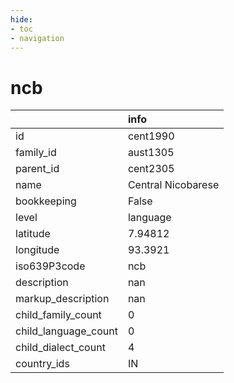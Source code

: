 ```yaml
---
hide:
- toc
- navigation
---
```

# ncb
|                      | info               |
|:---------------------|:-------------------|
| id                   | cent1990           |
| family_id            | aust1305           |
| parent_id            | cent2305           |
| name                 | Central Nicobarese |
| bookkeeping          | False              |
| level                | language           |
| latitude             | 7.94812            |
| longitude            | 93.3921            |
| iso639P3code         | ncb                |
| description          | nan                |
| markup_description   | nan                |
| child_family_count   | 0                  |
| child_language_count | 0                  |
| child_dialect_count  | 4                  |
| country_ids          | IN                 |